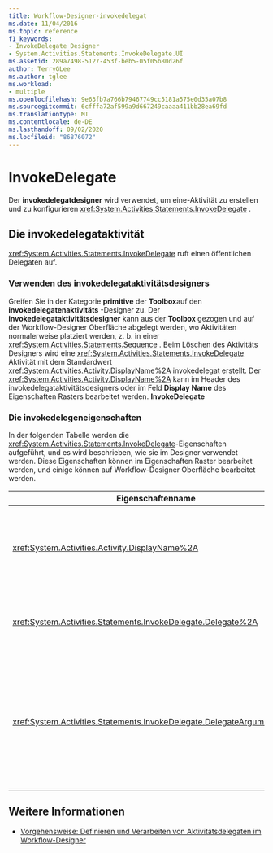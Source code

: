 ```yaml
---
title: Workflow-Designer-invokedelegat
ms.date: 11/04/2016
ms.topic: reference
f1_keywords:
- InvokeDelegate Designer
- System.Activities.Statements.InvokeDelegate.UI
ms.assetid: 289a7498-5127-453f-beb5-05f05b80d26f
author: TerryGLee
ms.author: tglee
ms.workload:
- multiple
ms.openlocfilehash: 9e63fb7a766b79467749cc5181a575e0d35a07b8
ms.sourcegitcommit: 6cfffa72af599a9d667249caaaa411bb28ea69fd
ms.translationtype: MT
ms.contentlocale: de-DE
ms.lasthandoff: 09/02/2020
ms.locfileid: "86876072"
---
```

# <a name="invokedelegate"></a>InvokeDelegate

Der **invokedelegatdesigner** wird verwendet, um eine-Aktivität zu erstellen und zu konfigurieren <xref:System.Activities.Statements.InvokeDelegate> .

## <a name="the-invokedelegate-activity"></a>Die invokedelegataktivität

<xref:System.Activities.Statements.InvokeDelegate> ruft einen öffentlichen Delegaten auf.

### <a name="use-the-invokedelegate-activity-designer"></a>Verwenden des invokedelegataktivitätsdesigners

Greifen Sie in der Kategorie **primitive** der **Toolbox**auf den **invokedelegatenaktivitäts** -Designer zu. Der **invokedelegataktivitätsdesigner** kann aus der **Toolbox** gezogen und auf der Workflow-Designer Oberfläche abgelegt werden, wo Aktivitäten normalerweise platziert werden, z. b. in einer <xref:System.Activities.Statements.Sequence> . Beim Löschen des Aktivitäts Designers wird eine <xref:System.Activities.Statements.InvokeDelegate> Aktivität mit dem Standardwert <xref:System.Activities.Activity.DisplayName%2A> invokedelegat erstellt. Der <xref:System.Activities.Activity.DisplayName%2A> kann im Header des invokedelegataktivitätsdesigners oder im Feld **Display Name** des Eigenschaften Rasters bearbeitet werden. **InvokeDelegate**

### <a name="the-invokedelegate-properties"></a>Die invokedelegeneigenschaften

In der folgenden Tabelle werden die <xref:System.Activities.Statements.InvokeDelegate>-Eigenschaften aufgeführt, und es wird beschrieben, wie sie im Designer verwendet werden. Diese Eigenschaften können im Eigenschaften Raster bearbeitet werden, und einige können auf Workflow-Designer Oberfläche bearbeitet werden.

|Eigenschaftenname|Erforderlich|Verbrauch|
|-|--------------|-|
|<xref:System.Activities.Activity.DisplayName%2A>|Falsch|Der Anzeigename der <xref:System.Activities.Statements.InvokeDelegate>-Aktivität. Der Standardwert lautet InvokeDelegate.<br /><br /> Obwohl der <xref:System.Activities.Activity.DisplayName%2A> nicht unbedingt erforderlich ist, empfiehlt es sich, einen zu verwenden.|
|<xref:System.Activities.Statements.InvokeDelegate.Delegate%2A>|Richtig|Der Name des <xref:System.Activities.ActivityDelegate>, der bei Ausführung der Aktivität aufgerufen werden soll. Diese Eigenschaft kann auf der Designer Oberfläche bearbeitet werden und ist obligatorisch.|
|<xref:System.Activities.Statements.InvokeDelegate.DelegateArguments%2A>|Falsch|Die Argumentauflistung des aufgerufenen Delegaten. Bei den Schlüsseln handelt es sich um die Namen der Parameter Objekte in der <xref:System.Activities.ActivityDelegate> , und die Werte sind die Argumente, deren Ausdrücke ausgewertet und den entsprechenden Parameter Objekten zugewiesen werden. Um das Dialogfeld **delegatearguments** anzuzeigen, in dem Sie diese Eigenschaft festlegen können, klicken Sie im Feld **delegatearguments** des Eigenschaften Rasters auf die Schaltfläche mit den Auslassungs Punkten. Klicken Sie auf das Feld **Argument erstellen** , um die Argumente hinzuzufügen.|

## <a name="see-also"></a>Weitere Informationen

- [Vorgehensweise: Definieren und Verarbeiten von Aktivitätsdelegaten im Workflow-Designer](../workflow-designer/how-to-define-and-consume-activity-delegates-in-the-workflow-designer.md)